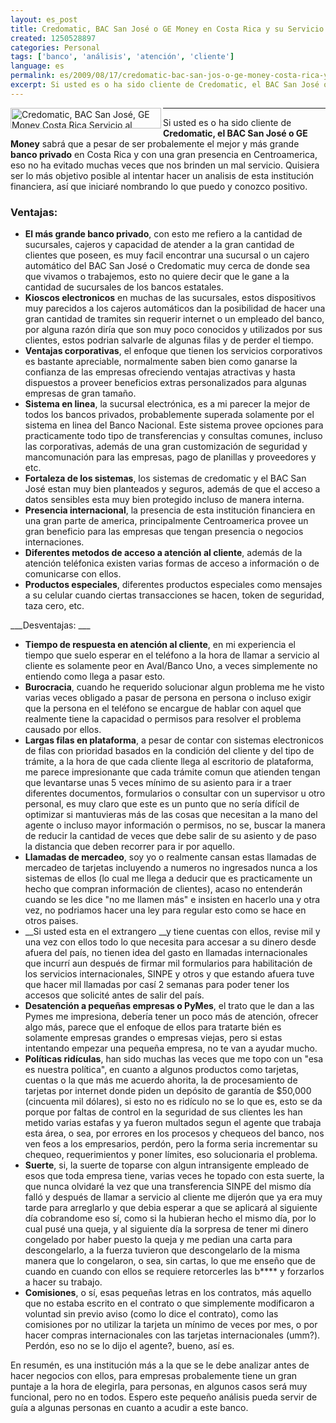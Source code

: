 ```yaml
---
layout: es_post
title: Credomatic, BAC San José o GE Money en Costa Rica y su Servicio al Cliente
created: 1250528897
categories: Personal
tags: ['banco', 'análisis', 'atención', 'cliente']
language: es
permalink: es/2009/08/17/credomatic-bac-san-jos-o-ge-money-costa-rica-y-su-servicio-al-cliente-1462/
excerpt: Si usted es o ha sido cliente de Credomatic, el BAC San José o GE Money sabrá que a pesar de ser probalemente el mejor y más grande banco privado en Costa Rica y con una gran presencia en Centroamerica, eso no ha evitado muchas veces que nos brinden un mal servicio
---
```

<img width="241" height="33" border="0" align="left" src="https://www.bac.net/bacsanjose/img/fhcrcbac.gif" alt="Credomatic, BAC San José, GE Money Costa Rica Servicio al Cliente" />

---
Si usted es o ha sido cliente de __Credomatic, el BAC San José o GE Money__ sabrá que a pesar de ser probalemente el mejor y más grande __banco privado__ en Costa Rica y con una gran presencia en Centroamerica, eso no ha evitado muchas veces que nos brinden un mal servicio. Quisiera ser lo más objetivo posible al intentar hacer un analisis de esta institución financiera, así que iniciaré nombrando lo que puedo y conozco positivo.

### Ventajas:
- __El más grande banco privado__, con esto me refiero a la cantidad de sucursales, cajeros y capacidad de atender a la gran cantidad de clientes que poseen, es muy facil encontrar una sucursal o un cajero automático del BAC San José o Credomatic muy cerca de donde sea que vivamos o trabajemos, esto no quiere decir que le gane a la cantidad de sucursales de los bancos estatales.
- __Kioscos electronicos__ en muchas de las sucursales, estos dispositivos muy parecidos a los cajeros automáticos dan la posibilidad de hacer una gran cantidad de tramites sin requerir internet o un empleado del banco, por alguna razón diría que son muy poco conocidos y utilizados por sus clientes, estos podrian salvarle de algunas filas y de perder el tiempo.
- __Ventajas corporativas__, el enfoque que tienen los servicios corporativos es bastante apreciable, normalmente saben bien como ganarse la confianza de las empresas ofreciendo ventajas atractivas y hasta dispuestos a proveer beneficios extras personalizados para algunas empresas de gran tamaño.
- __Sistema en linea__, la sucursal electrónica, es a mi parecer la mejor de todos los bancos privados, probablemente superada solamente por el sistema en linea del Banco Nacional. Este sistema provee opciones para practicamente todo tipo de transferencias y consultas comunes, incluso las corporativas, además de una gran customización de seguridad y mancomunación para las empresas, pago de planillas y proveedores y etc.
- __Fortaleza de los sistemas__, los sistemas de credomatic y el BAC San José estan muy bien planteados y seguros, además de que el acceso a datos sensibles esta muy bien protegido incluso de manera interna.
- __Presencia internacional__, la presencia de esta institución financiera en una gran parte de america, principalmente Centroamerica provee un gran beneficio para las empresas que tengan presencia o negocios internaciones.
- __Diferentes metodos de acceso a atención al cliente__, además de la atención teléfonica existen varias formas de acceso a información o de comunicarse con ellos.
- __Productos especiales__, diferentes productos especiales como mensajes a su celular cuando ciertas transacciones se hacen, token de seguridad, taza cero, etc.

___Desventajas: ___
- __Tiempo de respuesta en atención al cliente__, en mi experiencia el tiempo que suelo esperar en el teléfono a la hora de llamar a servicio al cliente es solamente peor en Aval/Banco Uno, a veces simplemente no entiendo como llega a pasar esto.
- __Burocracia__, cuando he requerido solucionar algun problema me he visto varias veces obligado a pasar de persona en persona o incluso exigir que la persona en el teléfono se encargue de hablar con aquel que realmente tiene la capacidad o permisos para resolver el problema causado por ellos.
- __Largas filas en plataforma__, a pesar de contar con sistemas electronicos de filas con prioridad basados en la condición del cliente y del tipo de trámite, a la hora de que cada cliente llega al escritorio de plataforma, me parece impresionante que cada trámite comun que atienden tengan que levantarse unas 5 veces mínimo de su asiento para ir a traer diferentes documentos, formularios o consultar con un supervisor u otro personal, es muy claro que este es un punto que no sería difícil de optimizar si mantuvieras más de las cosas que necesitan a la mano del agente o incluso mayor información o permisos, no se, buscar la manera de reducir la cantidad de veces que debe salir de su asiento y de paso la distancia que deben recorrer para ir por aquello.
- __Llamadas de mercadeo__, soy yo o realmente cansan estas llamadas de mercadeo de tarjetas incluyendo a numeros no ingresados nunca a los sistemas de ellos (lo cual me llega a deducir que es practicamente un hecho que compran información de clientes), acaso no entenderán cuando se les dice "no me llamen más" e insisten en hacerlo una y otra vez, no podriamos hacer una ley para regular esto como se hace en otros paises.
- __Si usted esta en el extrangero __y tiene cuentas con ellos, revise mil y una vez con ellos todo lo que necesita para accesar a su dinero desde afuera del país, no tienen idea del gasto en llamadas internacionales que incurrí aun después de firmar mil formularios para habilitación de los servicios internacionales, SINPE y otros y que estando afuera tuve que hacer mil llamadas por casí 2 semanas para poder tener los accesos que solicité antes de salir del país.
- __Desatención a pequeñas empresas o PyMes__, el trato que le dan a las Pymes me impresiona, debería tener un poco más de atención, ofrecer algo más, parece que el enfoque de ellos para tratarte bién es solamente empresas grandes o empresas viejas, pero si estas intentando empezar una pequeña empresa, no te van a ayudar mucho.
- __Políticas ridículas__, han sido muchas las veces que me topo con un "esa es nuestra política", en cuanto a algunos productos como tarjetas, cuentas o la que más me acuerdo ahorita, la de procesamiento de tarjetas por internet donde piden un depósito de garantía de $50,000 (cincuenta mil dólares), si esto no es ridículo no se lo que es, esto se da porque por faltas de control en la seguridad de sus clientes les han metido varias estafas y ya fueron multados segun el agente que trabaja esta área, o sea, por errores en los procesos y chequeos del banco, nos ven feos a los empresarios, perdón, pero la forma seria incrementar su chequeo, requerimientos y poner límites, eso solucionaria el problema.
- __Suerte__, si, la suerte de toparse con algun intransigente empleado de esos que toda empresa tiene, varias veces he topado con esta suerte, la que nunca olvidaré la vez que una transferencia SINPE del mismo día falló y después de llamar a servicio al cliente me dijerón que ya era muy tarde para arreglarlo y que debia esperar a que se aplicará al siguiente día cobrandome eso sí, como si la hubieran hecho el mismo día, por lo cual pusé una queja, y al siguiente día la sorpresa de tener mi dinero congelado por haber puesto la queja y me pedian una carta para descongelarlo, a la fuerza tuvieron que descongelarlo de la misma manera que lo congelaron, o sea, sin cartas, lo que me enseño que de cuando en cuando con ellos se requiere retorcerles las b**** y forzarlos a hacer su trabajo.
- __Comisiones__, o sí, esas pequeñas letras en los contratos, más aquello que no estaba escrito en el contrato o que simplemente modificaron a voluntad sin previo aviso (como lo dice el contrato), como las comisiones por no utilizar la tarjeta un mínimo de veces por mes, o por hacer compras internacionales con las tarjetas internacionales (umm?). Perdón, eso no se lo dijo el agente?, bueno, así es.

En resumén, es una institución más a la que se le debe analizar antes de hacer negocios con ellos, para empresas probalemente tiene un gran puntaje a la hora de elegirla, para personas, en algunos casos será muy funcional, pero no en todos. Espero este pequeño análisis pueda servir de guía a algunas personas en cuanto a acudir a este banco.

